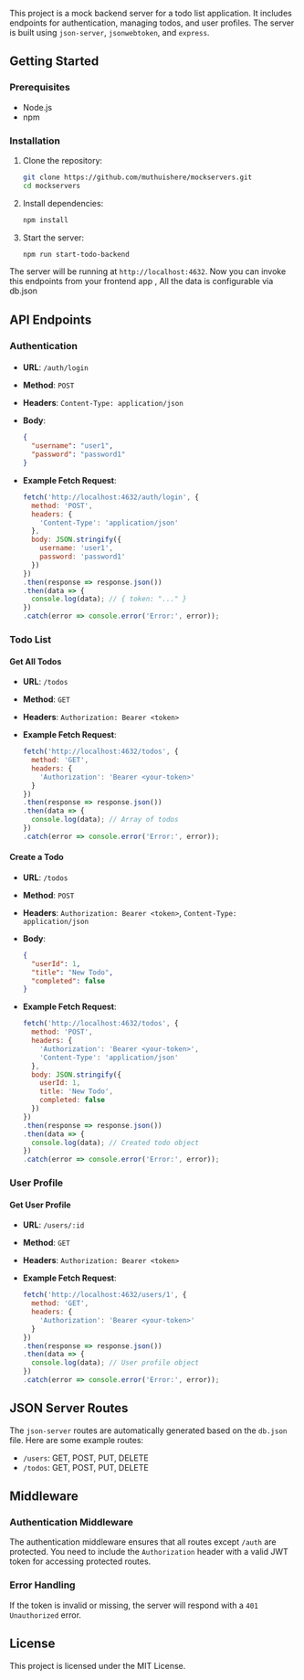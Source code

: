 
This project is a mock backend server for a todo list application. It includes endpoints for authentication, managing todos, and user profiles. The server is built using `json-server`, `jsonwebtoken`, and `express`.

## Getting Started

### Prerequisites

- Node.js
- npm

### Installation

1. Clone the repository:
   ```sh
   git clone https://github.com/muthuishere/mockservers.git
   cd mockservers
   ```

2. Install dependencies:
   ```sh
   npm install
   ```

3. Start the server:
   ```sh
   npm run start-todo-backend
   ```

The server will be running at `http://localhost:4632`.  Now you can invoke this endpoints from your frontend app , All the data is configurable via db.json

## API Endpoints

### Authentication

#### 

- **URL**: `/auth/login`
- **Method**: `POST`
- **Headers**: `Content-Type: application/json`
- **Body**:
  ```json
  {
    "username": "user1",
    "password": "password1"
  }
  ```

- **Example Fetch Request**:
  ```javascript
  fetch('http://localhost:4632/auth/login', {
    method: 'POST',
    headers: {
      'Content-Type': 'application/json'
    },
    body: JSON.stringify({
      username: 'user1',
      password: 'password1'
    })
  })
  .then(response => response.json())
  .then(data => {
    console.log(data); // { token: "..." }
  })
  .catch(error => console.error('Error:', error));
  ```

### Todo List

#### Get All Todos

- **URL**: `/todos`
- **Method**: `GET`
- **Headers**: `Authorization: Bearer <token>`

- **Example Fetch Request**:
  ```javascript
  fetch('http://localhost:4632/todos', {
    method: 'GET',
    headers: {
      'Authorization': 'Bearer <your-token>'
    }
  })
  .then(response => response.json())
  .then(data => {
    console.log(data); // Array of todos
  })
  .catch(error => console.error('Error:', error));
  ```

#### Create a Todo

- **URL**: `/todos`
- **Method**: `POST`
- **Headers**: `Authorization: Bearer <token>`, `Content-Type: application/json`
- **Body**:
  ```json
  {
    "userId": 1,
    "title": "New Todo",
    "completed": false
  }
  ```

- **Example Fetch Request**:
  ```javascript
  fetch('http://localhost:4632/todos', {
    method: 'POST',
    headers: {
      'Authorization': 'Bearer <your-token>',
      'Content-Type': 'application/json'
    },
    body: JSON.stringify({
      userId: 1,
      title: 'New Todo',
      completed: false
    })
  })
  .then(response => response.json())
  .then(data => {
    console.log(data); // Created todo object
  })
  .catch(error => console.error('Error:', error));
  ```

### User Profile

#### Get User Profile

- **URL**: `/users/:id`
- **Method**: `GET`
- **Headers**: `Authorization: Bearer <token>`

- **Example Fetch Request**:
  ```javascript
  fetch('http://localhost:4632/users/1', {
    method: 'GET',
    headers: {
      'Authorization': 'Bearer <your-token>'
    }
  })
  .then(response => response.json())
  .then(data => {
    console.log(data); // User profile object
  })
  .catch(error => console.error('Error:', error));
  ```

## JSON Server Routes

The `json-server` routes are automatically generated based on the `db.json` file. Here are some example routes:

- `/users`: GET, POST, PUT, DELETE
- `/todos`: GET, POST, PUT, DELETE

## Middleware

### Authentication Middleware

The authentication middleware ensures that all routes except `/auth` are protected. You need to include the `Authorization` header with a valid JWT token for accessing protected routes.

### Error Handling

If the token is invalid or missing, the server will respond with a `401 Unauthorized` error.

## License

This project is licensed under the MIT License.



